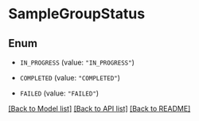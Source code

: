 # SampleGroupStatus

## Enum


* `IN_PROGRESS` (value: `"IN_PROGRESS"`)

* `COMPLETED` (value: `"COMPLETED"`)

* `FAILED` (value: `"FAILED"`)


[[Back to Model list]](../README.md#documentation-for-models) [[Back to API list]](../README.md#documentation-for-api-endpoints) [[Back to README]](../README.md)


